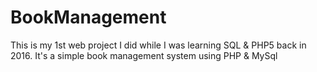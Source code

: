 # BookManagement
This is my 1st web project I did while I was learning SQL &amp; PHP5 back in 2016. It's a simple book management system using PHP &amp; MySql   
